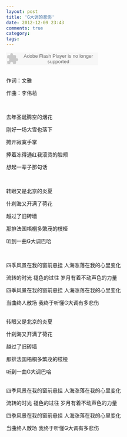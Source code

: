 ```yaml
---
layout: post
title: 'G大调的悲伤'
date: 2012-12-09 23:43
comments: true
category: 
tags:
---
```

    

<object classid="clsid:d27cdb6e-ae6d-11cf-96b8-444553540000" codebase=" http://fpdownload.macromedia.com/pub/shockwave/cabs/flash/swflash.cab#version=7,0,0,0" width="250" height="34"><param name="allowScriptAccess" value="sameDomain"><param name="movie" value=" http://l.5sing.com/player.swf?songtype=fc&songid=7853082"><param name="quality" value="high"><param name="bgcolor" value="#ffffff"><embed src=" http://l.5sing.com/player.swf?songtype=fc&songid=7853082" quality="high" bgcolor="#ffffff" width="250" height="34" allowScriptAccess="sameDomain" type="application/x-shockwave-flash" pluginspage=" http://www.macromedia.com/go/getflashplayer" /></object>

<br/>
作词：文雅

作曲：李伟菘

<br/>

去年圣诞腾空的烟花

刚好一场大雪也落下

摊开寂寞手掌

捧着冻得通红我滚烫的脸颊

想起一辈子那句话

<br/>

转眼又是北京的炎夏

什刹海又开满了荷花

越过了旧砖墙

那排法国梧桐多繁茂的枝桠

听到一曲G大调巴哈

<br/>

四季风景在我的窗前悬挂 人海涨落在我的心里变化

流转的时光 褪色的过往 岁月有着不动声色的力量

四季风景在我的窗前悬挂 人海涨落在我的心里变化

当曲终人散场 我终于听懂G大调有多悲伤

<br/>
转眼又是北京的炎夏

什刹海又开满了荷花

越过了旧砖墙

那排法国梧桐多繁茂的枝桠

听到一曲G大调巴哈

<br/>
四季风景在我的窗前悬挂 人海涨落在我的心里变化

流转的时光 褪色的过往 岁月有着不动声色的力量

四季风景在我的窗前悬挂 人海涨落在我的心里变化

当曲终人散场 我终于听懂G大调有多悲伤
